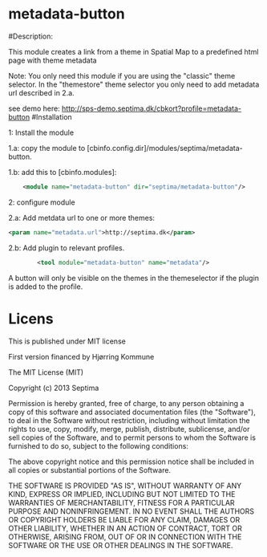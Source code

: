 metadata-button
===============

#Description:

This module creates a link from a theme in Spatial Map to a predefined html page with theme metadata

Note: You only need this module if you are using the "classic" theme selector. In the "themestore" theme selector
you only need to add metadata url described in 2.a.

 see demo here: http://sps-demo.septima.dk/cbkort?profile=metadata-button
#Installation

1:    Install the module

1.a:  copy the module to [cbinfo.config.dir]/modules/septima/metadata-button.

1.b:  add this to  [cbinfo.modules]:
```xml
    <module name="metadata-button" dir="septima/metadata-button"/>
```

2:    configure module

2.a: Add metdata url to one or more themes:
```xml
<param name="metadata.url">http://septima.dk</param>
```

2.b:  Add plugin to relevant profiles. 
```xml
        <tool module="metadata-button" name="metadata"/>
```
A button will only be visible on the themes in the themeselector if the plugin is added to the profile.
      
# Licens

This is published under MIT license

First  version  financed by Hjørring Kommune

The MIT License (MIT)

Copyright (c) 2013 Septima

Permission is hereby granted, free of charge, to any person obtaining a copy of this software and associated documentation files (the "Software"), to deal in the Software without restriction, including without limitation the rights to use, copy, modify, merge, publish, distribute, sublicense, and/or sell copies of the Software, and to permit persons to whom the Software is furnished to do so, subject to the following conditions:

The above copyright notice and this permission notice shall be included in all copies or substantial portions of the Software.

THE SOFTWARE IS PROVIDED "AS IS", WITHOUT WARRANTY OF ANY KIND, EXPRESS OR IMPLIED, INCLUDING BUT NOT LIMITED TO THE WARRANTIES OF MERCHANTABILITY, FITNESS FOR A PARTICULAR PURPOSE AND NONINFRINGEMENT. IN NO EVENT SHALL THE AUTHORS OR COPYRIGHT HOLDERS BE LIABLE FOR ANY CLAIM, DAMAGES OR OTHER LIABILITY, WHETHER IN AN ACTION OF CONTRACT, TORT OR OTHERWISE, ARISING FROM, OUT OF OR IN CONNECTION WITH THE SOFTWARE OR THE USE OR OTHER DEALINGS IN THE SOFTWARE.

